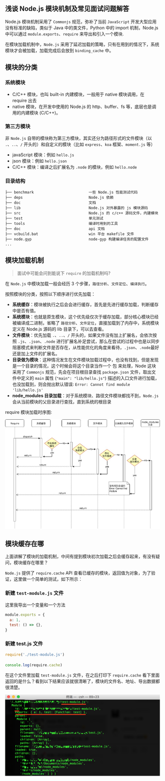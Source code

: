 ## 浅谈 Node.js 模块机制及常见面试问题解答

Node.js 模块机制采用了 `Commonjs` 规范，弥补了当前 `JavaScript` 开发大型应用没有标准的缺陷，类似于 Java 中的类文件，Python 中的 import 机制，Node.js 中可以通过 `module.exports`、`require` 来导出和引入一个模块.

在模块加载机制中，`Node.js` 采用了延迟加载的策略，只有在用到的情况下，系统模块才会被加载，加载完成后会放到 `binding_cache` 中。

## 模块的分类

### 系统模块

- C/C++ 模块，也叫 built-in 内建模块，一般用于 native 模块调用，在 require 出去
- native 模块，在开发中使用的 Node.js 的 http、buffer、fs 等，底层也是调用的内建模块 (C/C++)。

### 第三方模块

非 `Node.js` 自带的模块称为第三方模块，其实还分为路径形式的文件模块（以 `.`、`..`、`/` 开头的）和自定义的模块（比如 `express`、`koa` 框架、`moment.js` 等）

- javaScript 模块：例如 `hello.js`
- json 模块：例如 `hello.json`
- C/C++ 模块：编译之后扩展名为 `.node` 的模块，例如 `hello.node`

### 目录结构

```
├── benchmark                         一些 Node.js 性能测试代码
├── deps                              Node.js 依赖
├── doc                               文档
├── lib                               Node.js 对外暴露的 js 模块源码
├── src                               Node.js 的 c/c++ 源码文件，内建模块
├── test                              单元测试
├── tools                             编译时用到的工具
├── doc                               api 文档
├── vcbuild.bat                       win 平台 makefile 文件
├── node.gyp                          node-gyp 构建编译任务的配置文件
...
```

## 模块加载机制

> 面试中可能会问到能说下 `require` 的加载机制吗?

在 `Node.js` 中模块加载一般会经历 3 个步骤，`路径分析`、`文件定位`、`编译执行`。

按照模块的分类，按照以下顺序进行优先加载：

- **系统缓存**：模块被执行之后会会进行缓存，首先是先进行缓存加载，判断缓存中是否有值。
- **系统模块**：也就是原生模块，这个优先级仅次于缓存加载，部分核心模块已经被编译成二进制，省略了 `路径分析`、`文件定位`，直接加载到了内存中，系统模块定义在 Node.js 源码的 lib 目录下，可以去查看。
- **文件模块**：优先加载 `.`、`..`、`/` 开头的，如果文件没有加上扩展名，会依次按照 `.js`、`.json`、`.node` 进行扩展名补足尝试，那么在尝试的过程中也是以同步阻塞模式来判断文件是否存在，从性能优化的角度来看待，`.json`、`.node`最好还是加上文件的扩展名。
- **目录做为模块**：这种情况发生在文件模块加载过程中，也没有找到，但是发现是一个目录的情况，这个时候会将这个目录当作一个 包 来处理，Node 这块采用了 `Commonjs` 规范，先会在项目根目录查找 `package.json` 文件，取出文件中定义的 `main` 属性 (`"main": "lib/hello.js"`) 描述的入口文件进行加载，也没加载到，则会抛出默认错误: `Error: Cannot find module 'lib/hello.js'`
- **node_modules 目录加载**：对于系统模块、路径文件模块都找不到，`Node.js` 会从当前模块的父目录进行查找，直到系统的根目录

require 模块加载时序图:

![](../image/5caa00510001e43408210581.jpg)

## 模块缓存在哪

上面讲解了模块的加载机制，中间有提到模块初次加载之后会缓存起来，有没有疑问，模块缓存在哪里？

`Node.js` 提供了 `require.cache` API 查看已缓存的模块，返回值为对象，为了验证，这里做一个简单的测试，如下所示：

### 新建 `test-module.js` 文件

这里我导出一个变量和一个方法

```js
module.exports = {
  a: 1,
  test: () => {},
}
```

### 新建 test.js 文件

```js
require('./test-module.js')

console.log(require.cache)
```

在这个文件里加载 `test-module.js` 文件，在之后打印下 `require.cache` 看下里面返回的是什么？看到以下结果应该就很清晰了，模块的文件名、地址、导出数据都很清楚。

![](../image/test-module.png)

